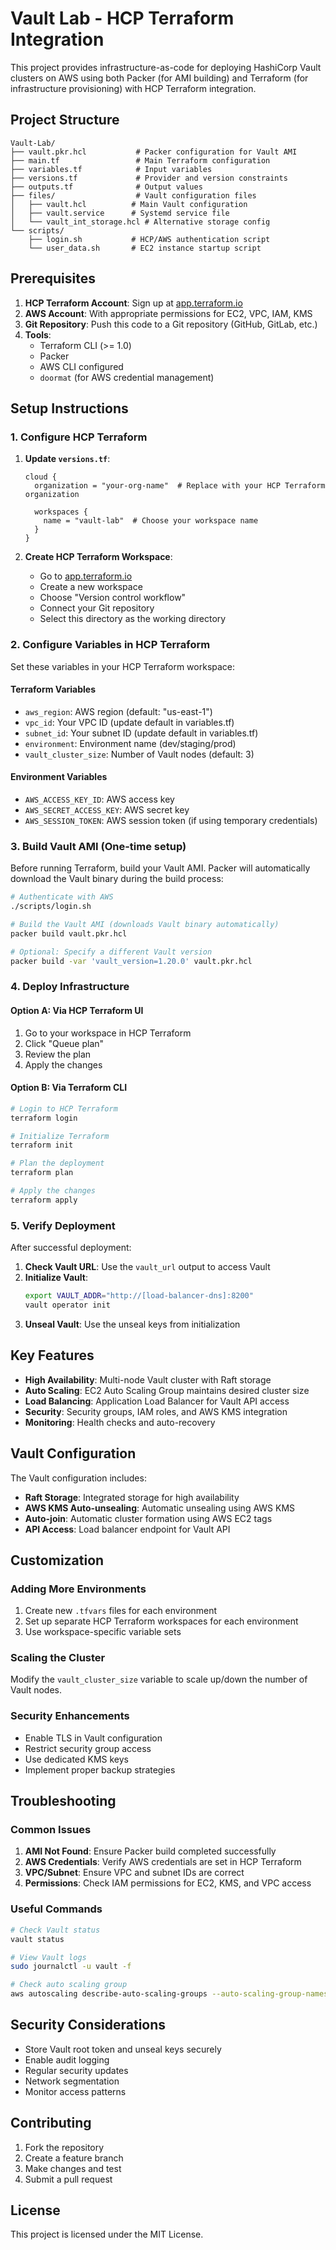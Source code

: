 # Vault Lab - HCP Terraform Integration

This project provides infrastructure-as-code for deploying HashiCorp Vault clusters on AWS using both Packer (for AMI building) and Terraform (for infrastructure provisioning) with HCP Terraform integration.

## Project Structure

```
Vault-Lab/
├── vault.pkr.hcl           # Packer configuration for Vault AMI
├── main.tf                 # Main Terraform configuration
├── variables.tf            # Input variables
├── versions.tf             # Provider and version constraints
├── outputs.tf              # Output values
├── files/                  # Vault configuration files
│   ├── vault.hcl          # Main Vault configuration
│   ├── vault.service      # Systemd service file
│   └── vault_int_storage.hcl # Alternative storage config
└── scripts/
    ├── login.sh           # HCP/AWS authentication script
    └── user_data.sh       # EC2 instance startup script
```

## Prerequisites

1. **HCP Terraform Account**: Sign up at [app.terraform.io](https://app.terraform.io)
2. **AWS Account**: With appropriate permissions for EC2, VPC, IAM, KMS
3. **Git Repository**: Push this code to a Git repository (GitHub, GitLab, etc.)
4. **Tools**:
   - Terraform CLI (>= 1.0)
   - Packer
   - AWS CLI configured
   - `doormat` (for AWS credential management)

## Setup Instructions

### 1. Configure HCP Terraform

1. **Update `versions.tf`**:
   ```hcl
   cloud {
     organization = "your-org-name"  # Replace with your HCP Terraform organization
     
     workspaces {
       name = "vault-lab"  # Choose your workspace name
     }
   }
   ```

2. **Create HCP Terraform Workspace**:
   - Go to [app.terraform.io](https://app.terraform.io)
   - Create a new workspace
   - Choose "Version control workflow"
   - Connect your Git repository
   - Select this directory as the working directory

### 2. Configure Variables in HCP Terraform

Set these variables in your HCP Terraform workspace:

#### Terraform Variables
- `aws_region`: AWS region (default: "us-east-1")
- `vpc_id`: Your VPC ID (update default in variables.tf)
- `subnet_id`: Your subnet ID (update default in variables.tf)
- `environment`: Environment name (dev/staging/prod)
- `vault_cluster_size`: Number of Vault nodes (default: 3)

#### Environment Variables
- `AWS_ACCESS_KEY_ID`: AWS access key
- `AWS_SECRET_ACCESS_KEY`: AWS secret key
- `AWS_SESSION_TOKEN`: AWS session token (if using temporary credentials)

### 3. Build Vault AMI (One-time setup)

Before running Terraform, build your Vault AMI. Packer will automatically download the Vault binary during the build process:

```bash
# Authenticate with AWS
./scripts/login.sh

# Build the Vault AMI (downloads Vault binary automatically)
packer build vault.pkr.hcl

# Optional: Specify a different Vault version
packer build -var 'vault_version=1.20.0' vault.pkr.hcl
```

### 4. Deploy Infrastructure

#### Option A: Via HCP Terraform UI
1. Go to your workspace in HCP Terraform
2. Click "Queue plan"
3. Review the plan
4. Apply the changes

#### Option B: Via Terraform CLI
```bash
# Login to HCP Terraform
terraform login

# Initialize Terraform
terraform init

# Plan the deployment
terraform plan

# Apply the changes
terraform apply
```

### 5. Verify Deployment

After successful deployment:

1. **Check Vault URL**: Use the `vault_url` output to access Vault
2. **Initialize Vault**: 
   ```bash
   export VAULT_ADDR="http://[load-balancer-dns]:8200"
   vault operator init
   ```
3. **Unseal Vault**: Use the unseal keys from initialization

## Key Features

- **High Availability**: Multi-node Vault cluster with Raft storage
- **Auto Scaling**: EC2 Auto Scaling Group maintains desired cluster size
- **Load Balancing**: Application Load Balancer for Vault API access
- **Security**: Security groups, IAM roles, and AWS KMS integration
- **Monitoring**: Health checks and auto-recovery

## Vault Configuration

The Vault configuration includes:
- **Raft Storage**: Integrated storage for high availability
- **AWS KMS Auto-unsealing**: Automatic unsealing using AWS KMS
- **Auto-join**: Automatic cluster formation using AWS EC2 tags
- **API Access**: Load balancer endpoint for Vault API

## Customization

### Adding More Environments

1. Create new `.tfvars` files for each environment
2. Set up separate HCP Terraform workspaces for each environment
3. Use workspace-specific variable sets

### Scaling the Cluster

Modify the `vault_cluster_size` variable to scale up/down the number of Vault nodes.

### Security Enhancements

- Enable TLS in Vault configuration
- Restrict security group access
- Use dedicated KMS keys
- Implement proper backup strategies

## Troubleshooting

### Common Issues

1. **AMI Not Found**: Ensure Packer build completed successfully
2. **AWS Credentials**: Verify AWS credentials are set in HCP Terraform
3. **VPC/Subnet**: Ensure VPC and subnet IDs are correct
4. **Permissions**: Check IAM permissions for EC2, KMS, and VPC access

### Useful Commands

```bash
# Check Vault status
vault status

# View Vault logs
sudo journalctl -u vault -f

# Check auto scaling group
aws autoscaling describe-auto-scaling-groups --auto-scaling-group-names vault-lab-vault-asg
```

## Security Considerations

- Store Vault root token and unseal keys securely
- Enable audit logging
- Regular security updates
- Network segmentation
- Monitor access patterns

## Contributing

1. Fork the repository
2. Create a feature branch
3. Make changes and test
4. Submit a pull request

## License

This project is licensed under the MIT License.
